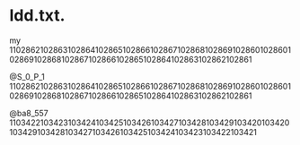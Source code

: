
# Idd.txt.
 
my 
1102862102863102864102865102866102867102868102869102860102860102869102868102867102866102865102864102863102862102861

@S_0_P_1
1102862102863102864102865102866102867102868102869102860102860102869102868102867102866102865102864102863102862102861

@ba8_557
1103422103423103424103425103426103427103428103429103420103420103429103428103427103426103425103424103423103422103421
